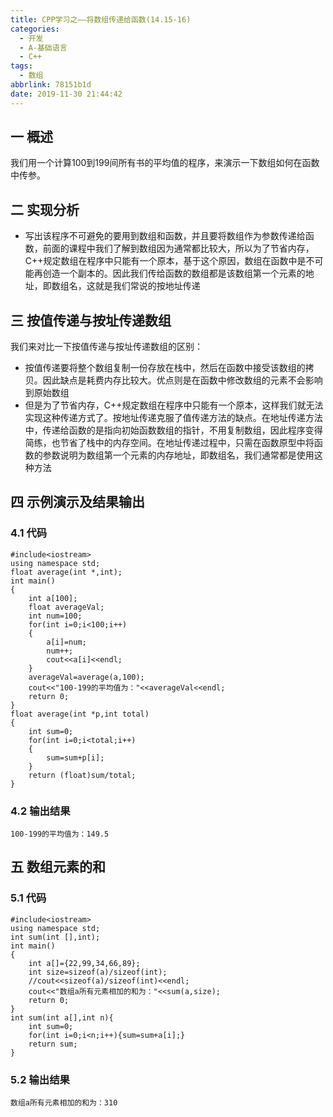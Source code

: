 ```yaml
---
title: CPP学习之——将数组传递给函数(14.15-16)
categories:
  - 开发
  - A-基础语言
  - C++
tags:
  - 数组
abbrlink: 78151b1d
date: 2019-11-30 21:44:42
---
```

## 一 概述

我们用一个计算100到199间所有书的平均值的程序，来演示一下数组如何在函数中传参。   

<!--more-->

## 二 实现分析

* 写出该程序不可避免的要用到数组和函数，并且要将数组作为参数传递给函数，前面的课程中我们了解到数组因为通常都比较大，所以为了节省内存，C++规定数组在程序中只能有一个原本，基于这个原因，数组在函数中是不可能再创造一个副本的。因此我们传给函数的数组都是该数组第一个元素的地址，即数组名，这就是我们常说的按地址传递

## 三 按值传递与按址传递数组

我们来对比一下按值传递与按址传递数组的区别：   

* 按值传递要将整个数组复制一份存放在栈中，然后在函数中接受该数组的拷贝。因此缺点是耗费内存比较大。优点则是在函数中修改数组的元素不会影响到原始数组
* 但是为了节省内存，C++规定数组在程序中只能有一个原本，这样我们就无法实现这种传递方式了。按地址传递克服了值传递方法的缺点。在地址传递方法中，传递给函数的是指向初始函数数组的指针，不用复制数组，因此程序变得简练，也节省了栈中的内存空间。在地址传递过程中，只需在函数原型中将函数的参数说明为数组第一个元素的内存地址，即数组名，我们通常都是使用这种方法

## 四  示例演示及结果输出

### 4.1 代码

```
#include<iostream>
using namespace std;
float average(int *,int);
int main()
{
	int a[100];
	float averageVal;
	int num=100;
	for(int i=0;i<100;i++)
	{
		a[i]=num;
		num++;
		cout<<a[i]<<endl;
	}
	averageVal=average(a,100);
	cout<<"100-199的平均值为："<<averageVal<<endl;
	return 0;
}
float average(int *p,int total)
{
	int sum=0;
	for(int i=0;i<total;i++)
	{
		sum=sum+p[i];
	}
	return (float)sum/total;
}
```

### 4.2 输出结果

```
100-199的平均值为：149.5
```

## 五 数组元素的和

### 5.1 代码

```
#include<iostream>
using namespace std;
int sum(int [],int);
int main()
{
	int a[]={22,99,34,66,89};
	int size=sizeof(a)/sizeof(int);
	//cout<<sizeof(a)/sizeof(int)<<endl;
	cout<<"数组a所有元素相加的和为："<<sum(a,size);
	return 0;
}
int sum(int a[],int n){
	int sum=0;
	for(int i=0;i<n;i++){sum=sum+a[i];}
	return sum;
}
```

### 5.2 输出结果

```
数组a所有元素相加的和为：310
```